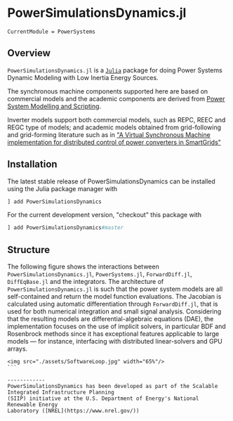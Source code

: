 # PowerSimulationsDynamics.jl

```@meta
CurrentModule = PowerSystems
```

## Overview

`PowerSimulationsDynamics.jl` is a [`Julia`](http://www.julialang.org) package for
doing Power Systems Dynamic Modeling with Low Inertia Energy Sources.

The synchronous machine components supported here are based on commercial models and
the academic components are derived from [Power System Modelling and Scripting](https://www.springer.com/gp/book/9783642136689).

Inverter models support both commercial models, such as REPC, REEC and REGC type of models; and academic models obtained
from grid-following and grid-forming literature such as in ["A Virtual Synchronous Machine implementation for
distributed control of power converters in SmartGrids"](https://www.sciencedirect.com/science/article/pii/S0378779615000024)

## Installation

The latest stable release of PowerSimulationsDynamics can be installed using the Julia package manager with

```julia
] add PowerSimulationsDynamics
```

For the current development version, "checkout" this package with

```julia
] add PowerSimulationsDynamics#master
```

## Structure

The following figure shows the interactions between `PowerSimulationsDynamics.jl`, `PowerSystems.jl`, `ForwardDiff.jl`, `DiffEqBase.jl` and the integrators.
The architecture of `PowerSimulationsDynamics.jl`  is such that the power system models are
all self-contained and return the model function evaluations. The Jacobian is calculated
using automatic differentiation through `ForwardDiff.jl`, that is used for both numerical
integration and small signal analysis. Considering that the resulting models are differential-algebraic
equations (DAE), the implementation focuses on the use of implicit solvers, in particular
BDF and Rosenbrock methods since it has exceptional features applicable to large models — for instance,
interfacing with distributed linear-solvers and GPU arrays.

```@raw html
<img src="./assets/SoftwareLoop.jpg" width="65%"/>
``` ⠀

------------
PowerSimulationsDynamics has been developed as part of the Scalable Integrated Infrastructure Planning
(SIIP) initiative at the U.S. Department of Energy's National Renewable Energy
Laboratory ([NREL](https://www.nrel.gov/))
